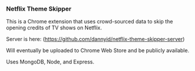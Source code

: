 ### Netflix Theme Skipper

This is a Chrome extension that uses crowd-sourced data to skip the opening credits of TV shows on Netflix.

Server is here: (https://github.com/dannyid/netflix-theme-skipper-server)

Will eventually be uploaded to Chrome Web Store and be publicly available.

Uses MongoDB, Node, and Express.

